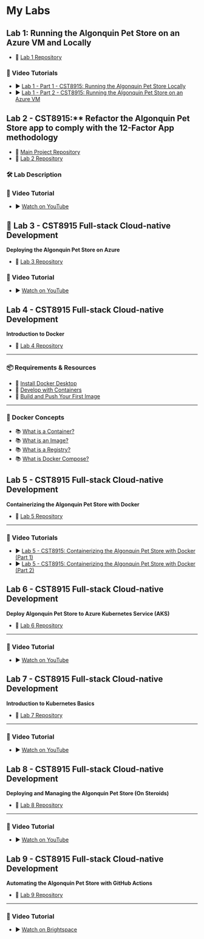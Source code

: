 # My Labs

## Lab 1: Running the Algonquin Pet Store on an Azure VM and Locally

- 📁 [Lab 1 Repository](https://github.com/ramymohamed10/Lab1_24F_CST8915)

### 🎥 Video Tutorials
- ▶️ [Lab 1 - Part 1 - CST8915: Running the Algonquin Pet Store Locally](https://www.youtube.com/watch?v=q_oJdjzEIQ8)  
- ▶️ [Lab 1 - Part 2 - CST8915: Running the Algonquin Pet Store on an Azure VM](https://www.youtube.com/watch?v=5tMGdEtBOrs)

   
## Lab 2 - CST8915:** Refactor the Algonquin Pet Store app to comply with the 12-Factor App methodology

- 📁 [Main Project Repository](https://github.com/ramymohamed10/Algonquin_Pet_Store_25W_CST8915)  
- 📁 [Lab 2 Repository](https://github.com/ramymohamed10/Lab2_25W_CST8915)

### 🛠️ Lab Description

### 🎥 Video Tutorial
- ▶️ [Watch on YouTube](https://www.youtube.com/watch?v=pWRiH2ZUHQg)


## 📄 Lab 3 - CST8915 Full-stack Cloud-native Development  
**Deploying the Algonquin Pet Store on Azure**

- 📁 [Lab 3 Repository](https://github.com/ramymohamed10/Lab3_25W_CST8915)  

### 🎥 Video Tutorial
- ▶️ [Watch on YouTube](https://www.youtube.com/watch?v=uR8OtB1kOr8)

## Lab 4 - CST8915 Full-stack Cloud-native Development  
**Introduction to Docker**

- 📁 [Lab 4 Repository](https://github.com/ramymohamed10/Lab4_25W_CST8915)  

---

### 📦 Requirements & Resources

- 🔗 [Install Docker Desktop](https://docs.docker.com/get-started/introduction/get-docker-desktop/)
- 🔗 [Develop with Containers](https://docs.docker.com/get-started/introduction/develop-with-containers/)
- 🔗 [Build and Push Your First Image](https://docs.docker.com/get-started/introduction/build-and-push-first-image/)

---

### 📘 Docker Concepts

- 📚 [What is a Container?](https://docs.docker.com/get-started/docker-concepts/the-basics/what-is-a-container/)
- 📚 [What is an Image?](https://docs.docker.com/get-started/docker-concepts/the-basics/what-is-an-image/)
- 📚 [What is a Registry?](https://docs.docker.com/get-started/docker-concepts/the-basics/what-is-a-registry/)
- 📚 [What is Docker Compose?](https://docs.docker.com/get-started/docker-concepts/the-basics/what-is-docker-compose/)


## Lab 5 - CST8915 Full-stack Cloud-native Development  
**Containerizing the Algonquin Pet Store with Docker**

- 📁 [Lab 5 Repository](https://github.com/ramymohamed10/Lab5_25W_CST8915)  

---

### 🎥 Video Tutorials
- ▶️ [Lab 5 - CST8915: Containerizing the Algonquin Pet Store with Docker (Part 1)](https://www.youtube.com/watch?v=js5TrXJ1BVQ)
- ▶️ [Lab 5 - CST8915: Containerizing the Algonquin Pet Store with Docker (Part 2)](https://www.youtube.com/watch?v=-mX-yGD0iDc)

## Lab 6 - CST8915 Full-stack Cloud-native Development  
**Deploy Algonquin Pet Store to Azure Kubernetes Service (AKS)**

- 📁 [Lab 6 Repository](https://github.com/ramymohamed10/Lab6_25W_CST8915/blob/main/README.md)  

---

### 🎥 Video Tutorial
- ▶️ [Watch on YouTube](https://www.youtube.com/watch?v=tAu0KNyD0o0)

## Lab 7 - CST8915 Full-stack Cloud-native Development  
**Introduction to Kubernetes Basics**

- 📁 [Lab 7 Repository](https://github.com/ramymohamed10/Lab7_25W_CST8915)

---

### 🎥 Video Tutorial
- ▶️ [Watch on YouTube](https://www.youtube.com/watch?v=q-0DKvYyW0o)

## Lab 8 - CST8915 Full-stack Cloud-native Development  
**Deploying and Managing the Algonquin Pet Store (On Steroids)**

- 📁 [Lab 8 Repository](https://github.com/ramymohamed10/Lab8_24F_CST8915)

---

### 🎥 Video Tutorial
- ▶️ [Watch on YouTube](https://www.youtube.com/watch?v=WhJdpwtWGKg)


## Lab 9 - CST8915 Full-stack Cloud-native Development  
**Automating the Algonquin Pet Store with GitHub Actions**

- 📁 [Lab 9 Repository](https://github.com/ramymohamed10/Lab9_24F_CST8915)

---

### 🎥 Video Tutorial
- ▶️ [Watch on Brightspace](https://brightspace.algonquincollege.com/d2l/le/content/748182/viewContent/11183567/View)

